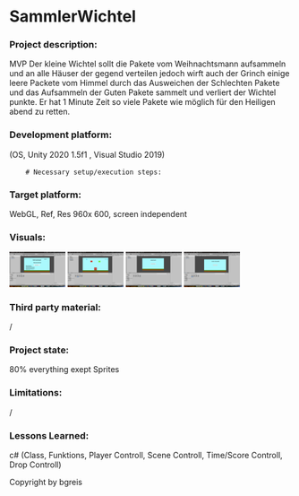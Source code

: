 # SammlerWichtel

### Project description: 
MVP Der kleine Wichtel sollt die Pakete vom Weihnachtsmann aufsammeln und an alle Häuser
der gegend verteilen jedoch wirft auch der Grinch einige leere Packete vom Himmel durch
das Ausweichen der Schlechten Pakete und das Aufsammeln der Guten Pakete sammelt und
verliert der Wichtel punkte. Er hat 1 Minute Zeit so viele Pakete wie möglich für den Heiligen
abend zu retten.

### Development platform: 
(OS, Unity 2020 1.5f1 , Visual Studio 2019)
        
        # Necessary setup/execution steps: 


### Target platform: 
WebGL, Ref, Res 960x 600, screen independent 

### Visuals: 
<div>
        <img src="./Screenshots/Start-Screen.png" width="100">
        <img src="./Screenshots/Game-Screen.png" width="100">
        <img src="./Screenshots/Won-Screen.png" width="100">
        <img src="./Screenshots/Loose-Screen.png" width="100">
</div>

### Third party material: 
/

### Project state: 
80% everything exept Sprites

### Limitations: 
/

### Lessons Learned:
c# (Class, Funktions, Player Controll, Scene Controll, Time/Score Controll, Drop Controll)

Copyright by bgreis
